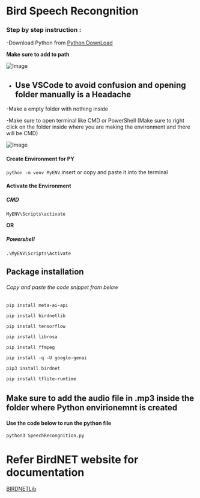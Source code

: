 # Bird Speech Recongnition

### Step by step instruction :

-Download Python from [Python DownLoad](https://www.python.org/downloads/)

**Make sure to add to path**


![Image](https://github.com/user-attachments/assets/ef4e2add-93d8-4bb5-837d-1c20d1eaff97)

- Use **VSCode** to avoid confusion and opening folder manually is a Headache
  ---

-Make a empty folder with nothing inside

-Make sure to open terminal like CMD or PowerShell (Make sure to right click on the folder inside where you are making the environment and there will be CMD) 

![Image](https://github.com/user-attachments/assets/8fae111e-2257-4886-8aaf-202e971a8a38)

#### Create Environment for PY

`python -m venv MyENV` insert or copy and paste it into the terminal 

#### Activate the Environment

##### CMD 

`MyENV\Scripts\activate`

**OR**

##### Powershell

`.\MyENV\Scripts\Activate`

## Package installation 

###### Copy and paste the code snippet from below 

`pip install meta-ai-api`

`pip install birdnetlib`

`pip install tensorflow`

`pip install librosa`

`pip install ffmpeg`

`pip install -q -U google-genai`

`pip3 install birdnet`

`pip install tflite-runtime`

######

## Make sure to add the audio file in .mp3 inside the folder where Python envirionemnt is created 

#### Use the code below to run the python file 

`python3 SpeechRecongnition.py`

# Refer BirdNET website for documentation 

[BIRDNETLib](https://joeweiss.github.io/birdnetlib/)

